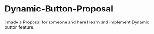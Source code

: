 # Dynamic-Button-Proposal
I made a Proposal for someone and here I learn and implement Dynamic button feature.
